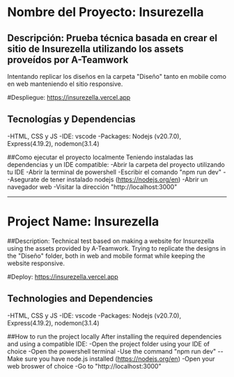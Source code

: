 # Nombre del Proyecto: Insurezella

## Descripción: Prueba técnica basada en crear el sitio de Insurezella utilizando los assets proveídos por A-Teamwork
Intentando replicar los diseños en la carpeta "Diseño" tanto en mobile como en web manteniendo el sitio responsive.

#Despliegue: https://insurezella.vercel.app

## Tecnologías y Dependencias
-HTML, CSS y JS
-IDE: vscode
-Packages: Nodejs (v20.7.0), Express(4.19.2), nodemon(3.1.4)

##Como ejecutar el proyecto localmente
Teniendo instaladas las dependencias y un IDE compatible:
-Abrir la carpeta del proyecto utilizando tu IDE
-Abrir la terminal de powershell
-Escribir el comando "npm run dev"
--Asegurate de tener instalado nodejs (https://nodejs.org/en)
-Abrir un navegador web
-Visitar la dirección "http://localhost:3000"

--------------------------------------------------------------------------------------
# Project Name: Insurezella

##Description: Technical test based on making a website for Insurezella using the assets provided by A-Teamwork.
Trying to replicate the designs in the "Diseño" folder, both in web and mobile format while keeping the website responsive.

#Deploy: https://insurezella.vercel.app

## Technologies and Dependencies
-HTML, CSS y JS
-IDE: vscode
-Packages: Nodejs (v20.7.0), Express(4.19.2), nodemon(3.1.4)

##How to run the project locally
After installing the required dependencies and using a compatible IDE:
-Open the project folder using your IDE of choice
-Open the powershell terminal
-Use the command "npm run dev"
--Make sure you have node.js installed (https://nodejs.org/en)
-Open your web broswer of choice
-Go to "http://localhost:3000"
